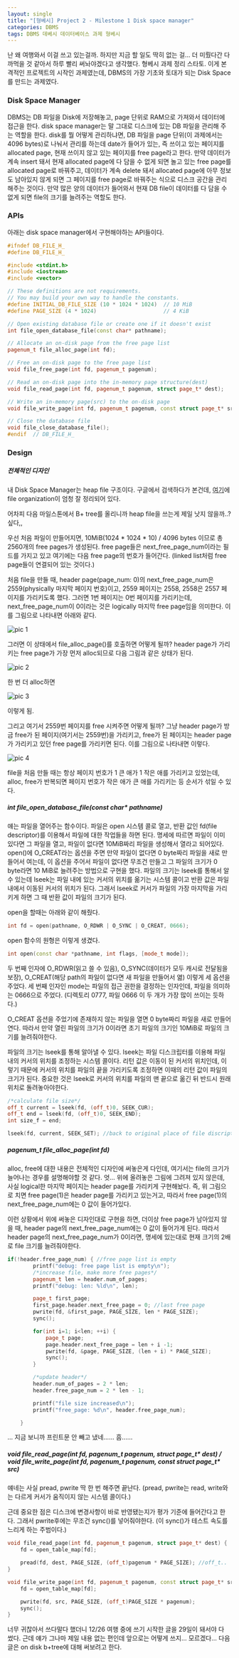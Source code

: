 ```yaml
---
layout: single
title: "[형베시] Project 2 - Milestone 1 Disk space manager"
categories: DBMS
tags: DBMS 데베시 데이터베이스 과제 형베시
---
```


난 왜 여행와서 이걸 쓰고 있는걸까. 하지만 지금 할 일도 딱히 없는 걸... 더 미뤘다간 다 까먹을 것 같아서 하루 빨리 써놔야겠다고 생각했다. 형베시 과제 정리 스타토.
이게 본격적인 프로젝트의 시작인 과제였는데, DBMS의 가장 기초와 토대가 되는 Disk Space를 만드는 과제였다. 

### Disk Space Manager
DBMS는 DB 파일을 Disk에 저장해놓고, page 단위로  RAM으로 가져와서 데이터에 접근을 한다. disk space manager는 말 그대로 디스크에 있는 DB 파일을 관리해 주는 역할을 한다. disk를 뭘 어떻게 관리하냐면, DB 파일을 page 단위(이 과제에서는 4096 bytes)로 나눠서 관리를 하는데 date가 들어가 있는, 즉 쓰이고 있는 페이지를 allocated page, 현재 쓰이지 않고 있는 페이지를 free page라고 한다. 만약 데이터가 계속 insert 돼서 현재 allocated page에 다 담을 수 없게 되면 놀고 있는 free page를 allocated page로 바꿔주고, 데이터가 계속 delete 돼서 allocated page에 아무 정보도 남아있지 않게 되면 그 페이지를 free page로 바꿔주는 식으로 디스크 공간을 관리해주는 것이다. 만약 많은 양의 데이터가 들어와서 현재 DB file이 데이터를 다 담을 수 없게 되면 file의 크기를 늘려주는 역할도 한다.


### APIs
아래는 disk space manager에서 구현해야하는 API들이다. 

```cpp
#ifndef DB_FILE_H_
#define DB_FILE_H_

#include <stdint.h>
#include <iostream>
#include <vector>

// These definitions are not requirements.
// You may build your own way to handle the constants.
#define INITIAL_DB_FILE_SIZE (10 * 1024 * 1024)  // 10 MiB
#define PAGE_SIZE (4 * 1024)                     // 4 KiB

// Open existing database file or create one if it doesn't exist
int file_open_database_file(const char* pathname);

// Allocate an on-disk page from the free page list
pagenum_t file_alloc_page(int fd);

// Free an on-disk page to the free page list
void file_free_page(int fd, pagenum_t pagenum);

// Read an on-disk page into the in-memory page structure(dest)
void file_read_page(int fd, pagenum_t pagenum, struct page_t* dest);

// Write an in-memory page(src) to the on-disk page
void file_write_page(int fd, pagenum_t pagenum, const struct page_t* src);

// Close the database file
void file_close_database_file();
#endif  // DB_FILE_H_

```

### Design

##### 전체적인 디자인
내 Disk Space Manager는 heap file 구조이다.
구글에서 검색하다가 본건데, [여기](https://wkdtjsgur100.github.io/db-summary/)에 file organization이 엄청 잘 정리되어 있다.

어차피 다음 마일스톤에서 B+ tree를 올리니까 heap file을 쓰는게 제일 낫지 않을까..? 싶다,,

우선 처음 파일이 만들어지면, 10MiB(1024 * 1024 * 10) / 4096 bytes 이므로 총 2560개의 free pages가 생성된다.
free page들은 next_free_page_num이라는 필드를 가지고 있고 여기에는 다음 free page의 번호가 들어간다. (linked list처럼 free page들이 연결되어 있는 것이다.)

처음 file을 만들 때, header page(page_num: 0)의 next_free_page_num은 2559(physically 마지막 페이지 번호)이고, 2559 페이지는 2558, 2558은 2557 페이지를 가리키도록 했다.
그러면 1번 페이지는 0번 페이지를 가리키는데, next_free_page_num이 0이라는 것은 logically 마지막 free page임을 의미한다.
이를 그림으로 나타내면 아래와 같다.

![pic 1](/assets/images/diskmanager1.jpg)

그러면 이 상태에서 file_alloc_page()를 호출하면 어떻게 될까?
header page가 가리키는 free page가 가장 먼저 alloc되므로 다음 그림과 같은 상태가 된다.

![pic 2](/assets/images/diskmanager2.jpg)

한 번 더 alloc하면

![pic 3](/assets/images/diskmanager3.jpg)

이렇게 됨.

그리고 여기서 2559번 페이지를 free 시켜주면 어떻게 될까?
그냥 header page가 방금 free가 된 페이지(여기서는 2559번)을 가리키고, free가 된 페이지는 header page가 가리키고 있던 free page를 가리키면 된다.
이를 그림으로 나타내면 이렇다.

![pic 4](/assets/images/diskmanager4.jpg)

file을 처음 만들 때는 항상 페이지 번호가 1 큰 애가 1 작은 애를 가리키고 있었는데, alloc, free가 반복되면 페이지 번호가 작은 애가 큰 애를 가리키는 등 순서가 섞일 수 있다.



##### int file_open_database_file(const char* pathname)
얘는 파일을 열어주는 함수이다. 파일은 open 시스템 콜로 열고, 반환 값인 fd(file descriptor)를 이용해서 파일에 대한 작업들을 하면 된다. 명세에 따르면 파일이 이미 있다면 그 파일을 열고, 파일이 없다면 10MiB짜리 파일을 생성해서 열라고 되어있다. open()에 O_CREAT라는 옵션을 주면 만약 파일이 없다면 0 byte짜리 파일을 새로 만들어서 여는데, 이 옵션을 주어서 파일이 없다면 무조건 만들고 그 파일의 크기가 0 byte라면 10 MiB로 늘려주는 방법으로 구현을 했다. 파일의 크기는 lseek를 통해서 알 수 있는데 lseek는 파일 내에 있는 커서의 위치를 옮기는 시스템 콜이고 반환 값은 파일 내에서 이동된 커서의 위치가 된다. 그래서 lseek로 커서가 파일의 가장 마지막을 가리키게 하면 그 때 반환 값이 파일의 크기가 된다.

open을 할때는 아래와 같이 해줬다.

```cpp
int fd = open(pathname, O_RDWR | O_SYNC | O_CREAT, 0666);
```
open 함수의 원형은 이렇게 생겼다.

```cpp
int open(const char *pathname, int flags, [mode_t mode]);
```

두 번째 인자에 O_RDWR(읽고 쓸 수 있음), O_SYNC(데이터가 모두 캐시로 전달됨을 보장), O_CREAT(해당 path의 파일이 없다면 새 파일을 만들어서 엶) 이렇게 세 옵션을 주었다.
세 번째 인자인 mode는 파일의 접근 권한을 결정하는 인자인데, 파일을 의미하는 0666으로 주었다. (디렉토리 0777, 파일 0666 이 두 개가 가장 많이 쓰이는 듯하다.)

O_CREAT 옵션을 주었기에 존재하지 않는 파일을 열면 0 byte짜리 파일을 새로 만들어 연다.
따라서 만약 열린 파일의 크기가 0이라면 초기 파일의 크기인 10MiB로 파일의 크기를 늘려줘야한다.

파일의 크기는 lseek를 통해 알아낼 수 있다.
lseek는 파일 디스크립터를 이용해 파일 내의 커서의 위치를 조정하는 시스템 콜이다.
리턴 값은 이동이 된 커서의 위치인데, 이렇기 때문에 커서의 위치를 파일의 끝을 가리키도록 조정하면 이때의 리턴 값이 파일의 크기가 된다.
중요한 것은 lseek로 커서의 위치를 파일의 맨 끝으로 옮긴 뒤 반드시 원래 위치로 돌려놓아야한다.

```cpp
/*calculate file size*/
off_t current = lseek(fd, (off_t)0, SEEK_CUR);
off_t end = lseek(fd, (off_t)0, SEEK_END);
int size_f = end;

lseek(fd, current, SEEK_SET); //back to original place of file discripter
```

##### pagenum_t file_alloc_page(int fd)

alloc, free에 대한 내용은 전체적인 디자인에 써놓은게 다인데, 여기서는 file의 크기가 늘어나는 경우를 설명해야할 것 같다.
엇... 위에 올려놓은 그림에 그려져 있지 않은데, 사실 logical한 마지막 페이지는 header page를 가리키게 구현해놨다.
즉, 위 그림으로 치면 free page(1)은 header page를 가리키고 있는거고, 따라서 free page(1)의 next_free_page_num에는 0 값이 들어가있다.

이런 상황에서 위에 써놓은 디자인대로 구현을 하면, 더이상 free page가 남아있지 않을 때, header page의 next_free_page_num에는 0 값이 들어가게 된다.
따라서 header page의 next_free_page_num가 0이라면, 명세에 있는대로 현재 크기의 2배로 file 크기를 늘려줘야한다.

```cpp
if(!header.free_page_num) { //free page list is empty
        printf("debug: free page list is empty\n");
        /*increase file, make more free pages*/
        pagenum_t len = header.num_of_pages;
        printf("debug: len: %ld\n", len);

        page_t first_page;
        first_page.header.next_free_page = 0; //last free page
        pwrite(fd, &first_page, PAGE_SIZE, len * PAGE_SIZE);
        sync();

        for(int i=1; i<len; ++i) {
            page_t page;
            page.header.next_free_page = len + i -1;
            pwrite(fd, &page, PAGE_SIZE, (len + i) * PAGE_SIZE);
            sync();
        }

        /*update header*/
        header.num_of_pages = 2 * len;
        header.free_page_num = 2 * len - 1;

        printf("file size increased\n");
        printf("free_page: %d\n", header.free_page_num);

    }
```

... 지금 보니까 프린트문 안 빼고 냈네...... 흠......


##### void file_read_page(int fd, pagenum_t pagenum, struct page_t* dest) / void file_write_page(int fd, pagenum_t pagenum, const struct page_t* src)

얘네는 사실 pread, pwrite 딱 한 번 해주면 끝난다.
(pread, pwrite는 read, write와는 다르게 커서가 움직이지 않는 시스템 콜이다.)

근데 중요한 점은 디스크에 변경사항이 바로 반영됐는지가 평가 기준에 들어간다고 한다.
그래서 pwrite후에는 무조건 sync()를 넣어줘야한다.
(이 sync()가 테스트 속도를 느리게 하는 주범이다.)

```cpp
void file_read_page(int fd, pagenum_t pagenum, struct page_t* dest) {
    fd = open_table_map[fd];

    pread(fd, dest, PAGE_SIZE, (off_t)pagenum * PAGE_SIZE); //off_t..
}

void file_write_page(int fd, pagenum_t pagenum, const struct page_t* src) {
    fd = open_table_map[fd];

    pwrite(fd, src, PAGE_SIZE, (off_t)PAGE_SIZE * pagenum);
    sync();
}

```


너무 귀찮아서 쓰다말다 했더니 12/26 여행 중에 쓰기 시작한 글을 29일이 돼서야 다 썼다.
근데 얘가 그나마 제일 내용 없는 편인데 앞으로는 어떻게 쓰지...
모르겠다... 다음 글은 on disk b+tree에 대해 써보려고 한다.